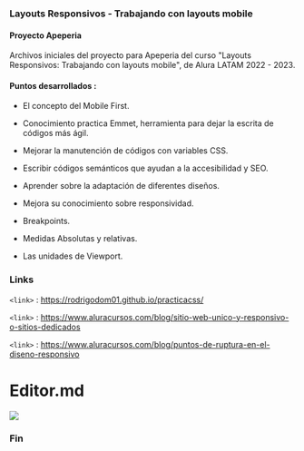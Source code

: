 ###  Layouts Responsivos - Trabajando con layouts mobile

#### Proyecto Apeperia

Archivos iniciales del proyecto para Apeperia del curso "Layouts Responsivos: Trabajando con layouts mobile", de Alura LATAM 2022 - 2023.

#### Puntos desarrollados :

- El concepto del Mobile First.

- Conocimiento practica Emmet, herramienta para dejar la escrita de códigos más ágil.

- Mejorar la manutención de códigos con variables CSS.

- Escribir códigos semánticos que ayudan a la accesibilidad y SEO.

- Aprender sobre la adaptación de diferentes diseños.

- Mejora su conocimiento sobre responsividad.

- Breakpoints.

- Medidas Absolutas y relativas.

- Las unidades de Viewport.

### Links





`<link>` : <https://rodrigodom01.github.io/practicacss/>

`<link>` : <https://www.aluracursos.com/blog/sitio-web-unico-y-responsivo-o-sitios-dedicados>

`<link>` : <https://www.aluracursos.com/blog/puntos-de-ruptura-en-el-diseno-responsivo>





# Editor.md

![](https://pandao.github.io/editor.md/images/logos/editormd-logo-180x180.png)



### Fin
